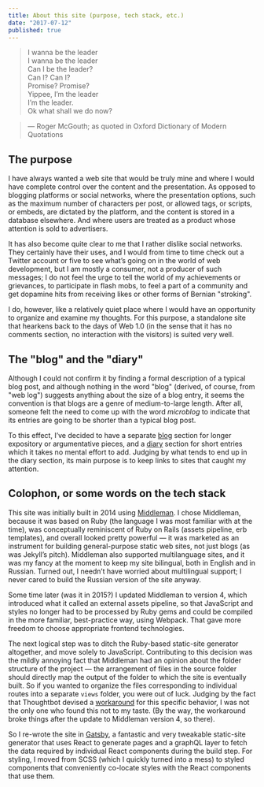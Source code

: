 ```yaml
---
title: About this site (purpose, tech stack, etc.)
date: "2017-07-12"
published: true
---
```


> I wanna be the leader  
> I wanna be the leader  
> Can I be the leader?  
> Can I? Can I?  
> Promise? Promise?  
> Yippee, I’m the leader  
> I’m the leader.  
> Ok what shall we do now?

> — Roger McGouth; as quoted in Oxford Dictionary of Modern Quotations

## The purpose

I have always wanted a web site that would be truly mine and where I would have complete
control over the content and the presentation. As opposed to blogging platforms or
social networks, where the presentation options, such as the maximum number of characters per post,
or allowed tags, or scripts, or embeds, are dictated by the platform, and the
content is stored in a database elsewhere. And where users are treated as a product
whose attention is sold to advertisers.

It has also become quite clear to me that I rather dislike social networks. They
certainly have their uses, and I would from time to time check out a Twitter account
or five to see what’s going on in the world of web development, but I am mostly
a consumer, not a producer of such messages; I do not feel the urge to tell the world
of my achievements or grievances, to participate in flash mobs, to feel a part of
a community and get dopamine hits from receiving likes or other forms of Bernian "stroking".

I do, however, like a relatively quiet place where I would have an opportunity to
organize and examine my thoughts. For this purpose, a standalone site that hearkens
back to the days of Web 1.0 (in the sense that it has no comments section, no interaction
with the visitors) is suited very well.

## The "blog" and the "diary"

Although I could not confirm it by finding a formal description of a typical blog post,
and although nothing in the word "blog" (derived, of course, from "web log") suggests
anything about the size of a blog entry, it seems the convention is that blogs are
a genre of medium-to-large length. After all, someone felt the need to come up with
the word *microblog* to indicate that its entries are going to be shorter than a typical blog post.

To this effect, I’ve decided to have a separate [blog](/blog/) section for longer
expository or argumentative pieces, and a [diary](/diary/) section for short entries
which it takes no mental effort to add. Judging by what tends to end up in
the diary section, its main purpose is to keep links to sites that caught my attention.

## Colophon, or some words on the tech stack

This site was initially built in 2014 using [Middleman](https://middlemanapp.com/).
I chose Middleman, because it was based on Ruby (the language I was most familiar with
at the time), was conceptually reminiscent of Ruby on Rails (assets pipeline, erb templates),
and overall looked pretty powerful — it was marketed as an instrument for building
general-purpose static web sites, not just blogs (as was Jekyll’s pitch).
Middleman also supported multilanguage sites, and it was my fancy at the moment to keep
my site bilingual, both in English and in Russian. Turned out, I needn’t have worried
about multilingual support; I never cared to build the Russian version of the site anyway.

Some time later (was it in 2015?) I updated Middleman to version 4, which introduced
what it called an external assets pipeline, so that JavaScript and styles no longer had
to be processed by Ruby gems and could be compiled in the more familiar, best-practice
way, using Webpack. That gave more freedom to choose appropriate frontend technologies.

The next logical step was to ditch the Ruby-based static-site generator altogether, and move solely
to JavaScript. Contributing to this decision was the mildly annoying fact that Middleman had
an opinion about the folder structure of the project — the arrangement of files in the
source folder should directly map the output of the folder to which the site is eventually built.
So if you wanted to organize the files corresponding to individual routes into a separate `views`
folder, you were out of luck. Judging by the fact that Thoughtbot devised a
[workaround](https://github.com/thoughtbot/proteus-middleman/blob/50b3e0d6987e4e0f9cce2e057be77b6672059c52/extensions/views.rb)
for this specific behavior, I was not the only one who found this not to my taste.
(By the way, the workaround broke things after the update to Middleman version 4, so there).

So I re-wrote the site in [Gatsby](https://www.gatsbyjs.org/), a fantastic and very tweakable
static-site generator that uses React to generate pages and a graphQL
layer to fetch the data required by individual React components during the build step.
For styling, I moved from SCSS (which I quickly turned into a mess) to styled components
that conveniently co-locate styles with the React components that use them.
